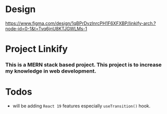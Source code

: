 # Design 
https://www.figma.com/design/1qBPrDvzlnrcPH1F6XFXBP/linkify-arch.?node-id=0-1&t=Tvq6jnU8KTJGWLMs-1

# Project Linkify

### This is a MERN stack based project. This project is to increase my knowledge in web development.

# Todos

- will be adding `React 19` features especially `useTransition()` hook.
